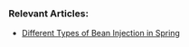 ### Relevant Articles:
- [Different Types of Bean Injection in Spring](http://www.baeldung.com/spring-injection-types)